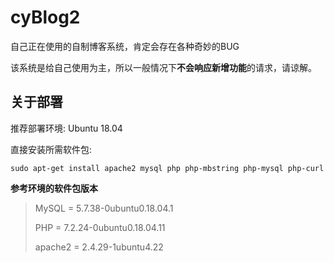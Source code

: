 # cyBlog2

自己正在使用的自制博客系统，肯定会存在各种奇妙的BUG

该系统是给自己使用为主，所以一般情况下**不会响应新增功能**的请求，请谅解。

## 关于部署

推荐部署环境: Ubuntu 18.04

直接安装所需软件包:
~~~
sudo apt-get install apache2 mysql php php-mbstring php-mysql php-curl
~~~

**参考环境的软件包版本**
> MySQL = 5.7.38-0ubuntu0.18.04.1
>
> PHP = 7.2.24-0ubuntu0.18.04.11
>
> apache2 = 2.4.29-1ubuntu4.22